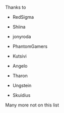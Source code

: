 

Thanks to



- RedSigma
- Shiina
- jonyroda
- PhantomGamers
- Kutsivi



- Angelo
- Tharon
- Ungstein
- Skuidius



Many more not on this list